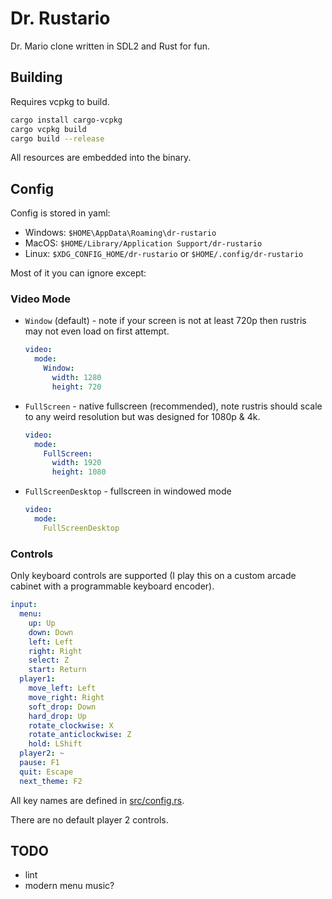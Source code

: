 # Dr. Rustario

Dr. Mario clone written in SDL2 and Rust for fun.

## Building

Requires vcpkg to build.

```bash
cargo install cargo-vcpkg
cargo vcpkg build
cargo build --release
```

All resources are embedded into the binary.

## Config

Config is stored in yaml:

* Windows: `$HOME\AppData\Roaming\dr-rustario`
* MacOS: `$HOME/Library/Application Support/dr-rustario`
* Linux: `$XDG_CONFIG_HOME/dr-rustario` or `$HOME/.config/dr-rustario`

Most of it you can ignore except:

### Video Mode

* `Window` (default) - note if your screen is not at least 720p then rustris may not even load on first attempt.
    ```yaml
    video:
      mode:
        Window:
          width: 1280
          height: 720
    ```
* `FullScreen` - native fullscreen (recommended), note rustris should scale to any weird resolution but was designed for 1080p & 4k.
    ```yaml
    video:
      mode:
        FullScreen:
          width: 1920
          height: 1080
    ```  
* `FullScreenDesktop` - fullscreen in windowed mode
    ```yaml
    video:
      mode:
        FullScreenDesktop
    ```  

### Controls

Only keyboard controls are supported (I play this on a custom arcade cabinet with a programmable keyboard encoder).

```yaml
input:
  menu:
    up: Up
    down: Down
    left: Left
    right: Right
    select: Z
    start: Return
  player1:
    move_left: Left
    move_right: Right
    soft_drop: Down
    hard_drop: Up
    rotate_clockwise: X
    rotate_anticlockwise: Z
    hold: LShift
  player2: ~
  pause: F1
  quit: Escape
  next_theme: F2
```

All key names are defined in [src/config.rs](src/config.rs::KeycodeDef).

There are no default player 2 controls.

## TODO
* lint
* modern menu music?
